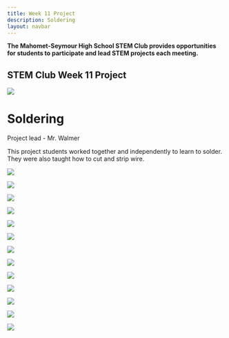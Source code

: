 ```yaml
---
title: Week 11 Project
description: Soldering
layout: navbar
---
```


**The Mahomet-Seymour High School STEM Club provides opportunities for students to participate and lead STEM projects each meeting.** 


## **STEM Club Week 11 Project**

![](images/STEMClubProjectWeek11F.jpeg)  

# **Soldering**

Project lead - Mr. Walmer

                                                                                      

This project students worked together and independently to learn to solder.  They were also taught how to cut and strip wire.
                                                                                         

![](images/STEMClubProjectWeek11B.jpeg)

![](images/STEMClubProjectWeek11C.jpeg)

![](images/STEMClubProjectWeek11D.jpeg)

![](images/STEMClubProjectWeek11E.jpeg)                                                                    

![](images/STEMClubProjectWeek11G.jpeg)

![](images/STEMClubProjectWeek11H.jpeg)

![](images/STEMClubProjectWeek11I.jpeg)                                                                    

![](images/STEMClubProjectWeek11J.jpeg)

![](images/STEMClubProjectWeek11K.jpeg)

![](images/STEMClubProjectWeek11L.jpeg)

![](images/STEMClubProjectWeek11M.jpeg)

![](images/STEMClubProjectWeek11N.jpeg)                                                                    

![](images/STEMClubProjectWeek11O.jpeg)

